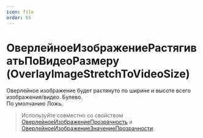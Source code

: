 ```yaml
---
icon: file
order: 65
---
```


# ОверлейноеИзображениеРастягиватьПоВидеоРазмеру (OverlayImageStretchToVideoSize)

Оверлейное изображение будет растянуто по ширине и высоте всего изображения/видео. Булево.  
По умолчанию Ложь.  
> Используйте совместно со свойством [ОверлейноеИзображениеПрозрачность](ПустаСсылка) и [ОверлейноеИзображениеЗначениеПрозрачности](ПустаСсылка).
